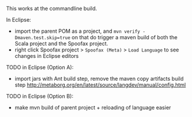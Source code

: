 This works at the commandline build.

In Eclipse:
- import the parent POM as a project, and `mvn verify -Dmaven.test.skip=true` on that do trigger a maven build of both the Scala project and the Spoofax project.
- right click Spoofax project > `Spoofax (Meta)` > `Load Language` to see changes in Eclipse editors

TODO in Eclipse (Option A):
- import jars with Ant build step, remove the maven copy artifacts build step http://metaborg.org/en/latest/source/langdev/manual/config.html

TODO in Eclipse (Option B):
- make mvn build of parent project + reloading of language easier
